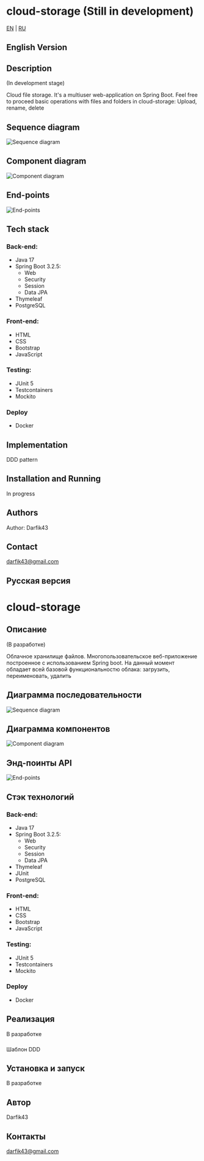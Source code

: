 # cloud-storage (Still in development)

[EN](#english-version) | [RU](#русская-версия)

## English Version

## Description
(In development stage)

Cloud file storage. It's a multiuser web-application on Spring Boot. Feel free to
proceed basic operations with files and folders in cloud-storage: Upload,
rename, delete

## Sequence diagram
![Sequence diagram](docs/sequence-diagram.png)

## Component diagram
![Component diagram](docs/component-diagram.png)

## End-points

![End-points](docs/end-points.png)


## Tech stack

### Back-end:

- Java 17
- Spring Boot 3.2.5:
    * Web
    * Security
    * Session
    * Data JPA
- Thymeleaf
- PostgreSQL

### Front-end:

- HTML
- CSS
- Bootstrap
- JavaScript

### Testing:
- JUnit 5
- Testcontainers
- Mockito

### Deploy
- Docker

## Implementation

DDD pattern

## Installation and Running

In progress

## Authors

Author: Darfik43

## Contact

darfik43@gmail.com

## Русская версия

# cloud-storage

## Описание

(В разработке)

Облачное хранилище файлов. Многопользовательское веб-приложение построенное с использованием
Spring boot. На данный момент обладает всей базовой функциональностю облака: 
загрузить, переименовать, удалить

## Диаграмма последовательности
![Sequence diagram](docs/sequence-diagram.png)

## Диаграмма компонентов
![Component diagram](docs/component-diagram.png)

## Энд-поинты API

![End-points](docs/end-points.png)

## Стэк технологий

### Back-end:

- Java 17
- Spring Boot 3.2.5:
    * Web
    * Security
    * Session
    * Data JPA
- Thymeleaf
- JUnit
- PostgreSQL

### Front-end:

- HTML
- CSS
- Bootstrap
- JavaScript

### Testing:
- JUnit 5
- Testcontainers
- Mockito

### Deploy

- Docker

## Реализация
В разработке

### 

Шаблон DDD

## Установка и запуск
В разработке

## Автор

Darfik43

## Контакты

darfik43@gmail.com
